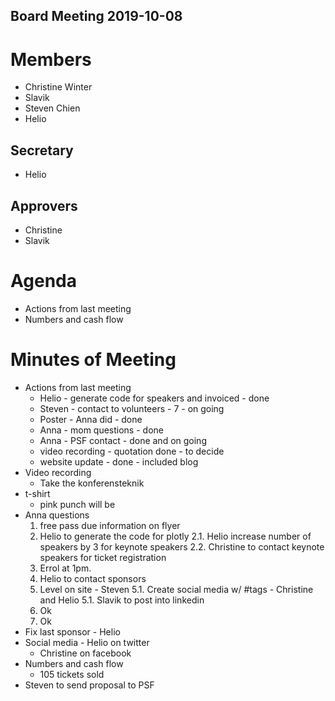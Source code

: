 Board Meeting 2019-10-08
------------------------

# Members
* Christine Winter
* Slavik
* Steven Chien
* Helio

## Secretary
* Helio

## Approvers
* Christine
* Slavik

# Agenda
* Actions from last meeting
* Numbers and cash flow

# Minutes of Meeting
  * Actions from last meeting
    * Helio - generate code for speakers and invoiced - done
    * Steven - contact to volunteers - 7  - on going
    * Poster - Anna did - done
    * Anna - mom questions - done
    * Anna - PSF contact - done and on going
    * video recording - quotation done - to decide
    * website update - done - included blog
  * Video recording
    * Take the konferensteknik
  * t-shirt
    * pink punch will be
  * Anna questions
    1. free pass due information on flyer
    2. Helio to generate the code for plotly
      2.1. Helio increase number of speakers by 3 for keynote speakers
      2.2. Christine to contact keynote speakers for ticket registration
    3. Errol at 1pm.
    4. Helio to contact sponsors
    5. Level on site - Steven
      5.1. Create social media w/ #tags - Christine and Helio
      5.1. Slavik to post into linkedin
    6. Ok
    7. Ok
  * Fix last sponsor - Helio
  * Social media - Helio on twitter
    * Christine on facebook
  * Numbers and cash flow
    * 105 tickets sold
  * Steven to send proposal to PSF
  
